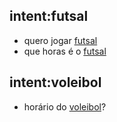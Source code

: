 ## intent:futsal
- quero jogar [futsal](modalidade) 
- que horas é o [futsal](modalidade)

## intent:voleibol
- horário do [voleibol](modalidade)?
